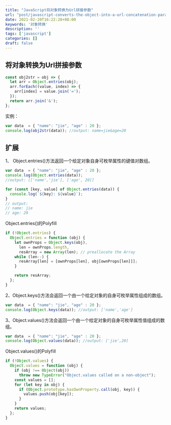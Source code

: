```yaml
---
title: "JavaScript将对象转换为Url拼接参数"
url: "post/javascript-converts-the-object-into-a-url-concatenation-parameter"
date: 2021-02-20T16:22:28+08:00
keywords: '对象转换'
description: ''
tags: ['javascript']
categories: []
draft: false
---
```


## 将对象转换为Url拼接参数

```javascript
const obj2str = obj => {
  let arr = Object.entries(obj);
  arr.forEach((value, index) => {
    arr[index] = value.join('=');
  });
  return arr.join('&');
};
```

实例：

```javascript
var data  = { "name": "jie", "age" : 20 };
console.log(obj2str(data)); //output: name=jie&age=20
```

## 扩展

1、 Object.entries()方法返回一个给定对象自身可枚举属性的键值对数组。

```javascript
var data  = { "name": "jie", "age" : 20 };
console.log(Object.entries(data)); 
//output: [['name','jie'], ['age', 20]]

for (const [key, value] of Object.entries(data)) {
  console.log(`${key}: ${value}`);
}
// output:
// name: jie
// age: 20
```

Object.entries()的Polyfill

```javascript
if (!Object.entries) {
  Object.entries = function (obj) {
    let ownProps = Object.keys(obj),
      len = ownProps.length,
      resArray = new Array(len); // preallocate the Array
    while (len--) {
      resArray[len] = [ownProps[len], obj[ownProps[len]]];
    }

    return resArray;
  };
}
```

2、Object.keys()方法会返回一个由一个给定对象的自身可枚举属性组成的数组。

```javascript
var data  = { "name": "jie", "age" : 20 };
console.log(Object.keys(data)); //output: ['name','age']
```

3、Object.values()方法会返回一个由一个给定对象的自身可枚举属性值组成的数组。

```javascript
var data  = { "name": "jie", "age" : 20 };
console.log(Object.values(data)); //output: ['jie',20]
```

Object.values()的Polyfill

```javascript
if (!Object.values) {
  Object.values = function (obj) {
    if (obj !== Object(obj))
      throw new TypeError("Object.values called on a non-object");
    const values = [];
    for (let key in obj) {
      if (Object.prototype.hasOwnProperty.call(obj, key)) {
        values.push(obj[key]);
      }
    }
    return values;
  };
}

```












